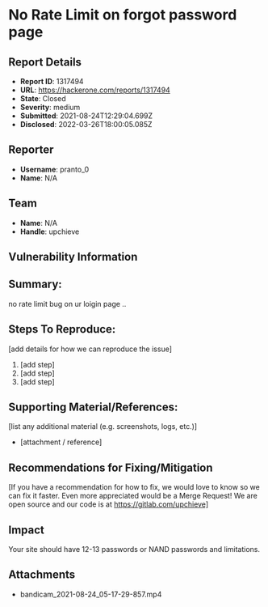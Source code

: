 # No Rate Limit on forgot password page

## Report Details
- **Report ID**: 1317494
- **URL**: https://hackerone.com/reports/1317494
- **State**: Closed
- **Severity**: medium
- **Submitted**: 2021-08-24T12:29:04.699Z
- **Disclosed**: 2022-03-26T18:00:05.085Z

## Reporter
- **Username**: pranto_0
- **Name**: N/A

## Team
- **Name**: N/A
- **Handle**: upchieve

## Vulnerability Information
## Summary:
no rate limit bug on ur loigin page ..

## Steps To Reproduce:
[add details for how we can reproduce the issue]

  1. [add step]
  1. [add step]
  1. [add step]

## Supporting Material/References:
[list any additional material (e.g. screenshots, logs, etc.)]

  * [attachment / reference]

## Recommendations for Fixing/Mitigation
[If you have a recommendation for how to fix, we would love to know so we can fix it faster. Even more appreciated would be a Merge Request! We are open source and our code is at https://gitlab.com/upchieve]

## Impact

Your site should have 12-13 passwords or NAND passwords and limitations.

## Attachments
- bandicam_2021-08-24_05-17-29-857.mp4
